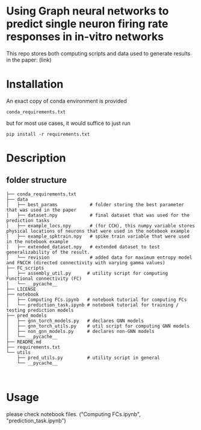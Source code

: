 # Using Graph neural networks to predict single neuron firing rate responses in in-vitro networks

This repo stores both computing scripts and data used to generate results in the paper: (link)


# Installation

An exact copy of conda environment is provided 
```
conda_requirements.txt
```

but for most use cases, it would suffice to just run 
```
pip install -r requirements.txt
```

# Description
## folder structure
```
├── conda_requirements.txt
├── data
│   ├── best_params            # folder storing the best parameter that was used in the paper
│   ├── dataset.npy            # final dataset that was used for the prediction tasks
│   ├── example_locs.npy       # (for CCH), this numpy variable stores physical locations of neurons that were used in the notebook example
│   ├── example_spktrain.npy   # spike train variable that were used in the notebook example
│   ├── extended_dataset.npy   # extended dataset to test generalizability of the result.
│   └── revision               # added data for maximum entropy model and FNCCH (directed connectivity with varying gamma values)
├── FC_scripts
│   ├── assembly_util.py      # utility script for computing Functional connectivity (FC)
│   └── __pycache__
├── LICENSE
├── notebook                  
│   ├── Computing FCs.ipynb   # notebook tutorial for computing FCs
│   └── prediction_task.ipynb # notebook tutorial for training / testing prediction models 
├── pred_models
│   ├── gnn_torch_models.py   # declares GNN models
│   ├── gnn_torch_utils.py    # util script for computing GNN models
│   ├── non_gnn_models.py     # declares non-GNN models
│   └── __pycache__
├── README.md
├── requirements.txt
└── utils
    ├── pred_utils.py         # utility script in general
    └── __pycache__



```



# Usage 

please check notebook files. ("Computing FCs.ipynb", "prediction_task.ipynb")
